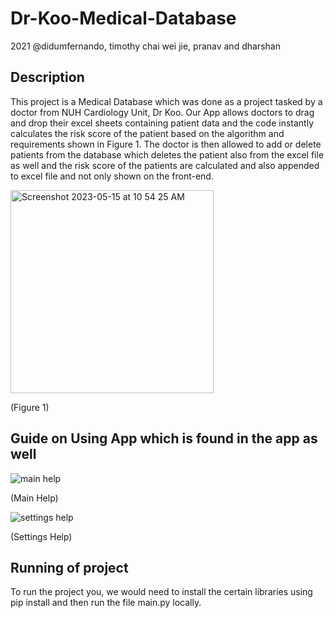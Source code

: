 # Dr-Koo-Medical-Database
2021 @didumfernando, timothy chai wei jie, pranav and dharshan

## Description

This project is a Medical Database which was done as a project tasked by a doctor from NUH Cardiology Unit, Dr Koo. Our App allows doctors to drag and drop their excel sheets containing patient data and the code instantly calculates the risk score of the patient based on the algorithm and requirements shown in Figure 1. The doctor is then allowed to add or delete patients from the database which deletes the patient also from the excel file as well and the risk score of the patients are calculated and also appended to excel file and not only shown on the front-end.

<img width="325" alt="Screenshot 2023-05-15 at 10 54 25 AM" src="https://github.com/didumfernando/Dr-Koo-Medical-Database/assets/118650079/44b6b293-8701-45e4-8615-026f6627b93c">

(Figure 1)

## Guide on Using App which is found in the app as well
![main help](https://github.com/didumfernando/Dr-Koo-Medical-Database/assets/118650079/244c2b01-568d-4d78-bfb5-026941fe3ef5)

(Main Help)

![settings help](https://github.com/didumfernando/Dr-Koo-Medical-Database/assets/118650079/740de60e-1de8-44d4-b31a-a03146846439)

(Settings Help)

## Running of project
To run the project you, we would need to install the certain libraries using pip install and then run the file main.py locally.

